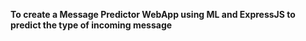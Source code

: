 **To create a Message Predictor WebApp using ML and ExpressJS to predict the type of incoming message**